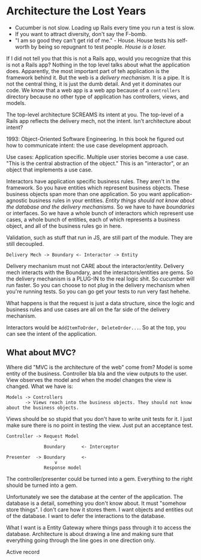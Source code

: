 # Architecture the Lost Years

- Cucumber is not slow. Loading up Rails every time you run a test is slow.
- If you want to attract diversity, don't say the F-bomb.
- "I am so good they can't get rid of me." - House. House tests his self-worth by being so repugnant to test people. *House is a loser.*

If I did not tell you that this is not a Rails app, would you recognize that this is not a Rails app? Nothing in the top level talks about what the application does. Apparently, the most important part of teh application is the framework behind it. But the web is a *delivery mechanism*. It is a pipe. It is not the central thing, it is just the dumb detail. And yet it dominates our code. We know that a web app is a web app because of a `controllers` directory because no other type of application has controllers, views, and models.

The top-level architecture SCREAMS its intent at you. The top-level of a Rails app reflects the delivery mech, not the intent. Isn't architecture about intent?

1993: Object-Oriented Software Engineering. In this book he figured out how to communicate intent: the use case development approach.

Use cases: Application specific. Multiple user stories become a use case. "This is the central abstraction of the object." This is an "interactor", or an object that implements a use case.

Interactors have application specific business rules. They aren't in the framework. So you have entities which represent business objects. These business objects span more than one application. So you want application-agnostic business rules in your entities. *Entity things should not know about the database and the delivery mechanisms.* So we have to have *boundaries* or interfaces. So we have a whole bunch of interactors which represent use cases, a whole bunch of entities, each of which represents a business object, and all of the business rules go in here.

Validation, such as stuff that run in JS, are still part of the module. They are still decoupled.

    Delivery Mech -> Boundary <- Interactor -> Entity

Delivery mechanism must not CARE about the interactor/entity. Delivery mech interacts with the Boundary, and the interactors/entities are gems. So the delivery mechanism is a PLUG-IN to the real logic shit. So cucumber will run faster. So you can choose to not plug in the delivery mechanism when you're running tests. So you can go get your tests to run very fast hehehe.

What happens is that the request is just a data structure, since the logic and business rules and use cases are all on the far side of the delivery mechanism.

Interactors would be `AddItemToOrder, DeleteOrder...`. So at the top, you can see the intent of the application.

## What about MVC?

Where did "MVC is the architecture of the web" come from? Model is some entity of the business. Controller bla bla and the view outputs to the user. View observes the model and when the model changes the view is changed. What we have is:

    Models -> Controllers
           -> Views reach into the business objects. They should not know about the business objects.

Views should be so stupid that you don't have to write unit tests for it. I just make sure there is no point in testing the view. Just put an acceptance test.

    Controller -> Request Model
                      ^ 
                  Boundary      <- Interceptor

    Presenter  -> Boundary      <-
                      v
                  Response model

The controller/presenter could be turned into a gem. Everything to the right should be turned into a gem.

Unfortunately we see the database at the center of the application. The database is a detail, something you don't know about. It must "somehow store things". I don't care how it stores them. I want objects and entities out of the database. I want to defer the interactions to the database.

What I want is a Entity Gateway where things pass through it to access the database. Architecture is about drawing a line and making sure that everything going through the line goes in one direction only.

Active record
